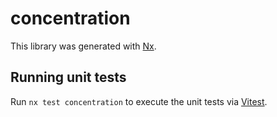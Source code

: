 # concentration

This library was generated with [Nx](https://nx.dev).

## Running unit tests

Run `nx test concentration` to execute the unit tests via [Vitest](https://vitest.dev/).
